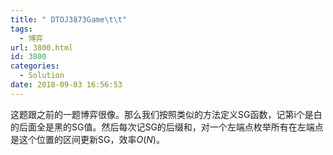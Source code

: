 ```yaml
---
title: " DTOJ3873Game\t\t"
tags:
  - 博弈
url: 3800.html
id: 3800
categories:
  - Solution
date: 2018-09-03 16:56:53
---
```


这题跟之前的一题博弈很像。那么我们按照类似的方法定义SG函数，记第i个是白的后面全是黑的SG值。然后每次记SG的后缀和，对一个左端点枚举所有在左端点是这个位置的区间更新SG，效率$O(N)$。